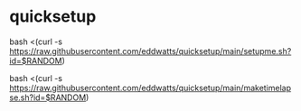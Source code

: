 # quicksetup
bash <(curl -s https://raw.githubusercontent.com/eddwatts/quicksetup/main/setupme.sh?id=$RANDOM)

bash <(curl -s https://raw.githubusercontent.com/eddwatts/quicksetup/main/maketimelapse.sh?id=$RANDOM)
